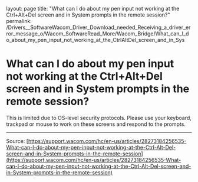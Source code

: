 layout: page
title: "What can I do about my pen input not working at the Ctrl+Alt+Del screen and in System prompts in the remote session?"
permalink: /Drivers__SoftwareWacom_Driver_Download_needed_Receiving_a_driver_error_message_o/Wacom_SoftwareRead_More/Wacom_Bridge/What_can_I_do_about_my_pen_input_not_working_at_the_CtrlAltDel_screen_and_in_Sys

# What can I do about my pen input not working at the Ctrl+Alt+Del screen and in System prompts in the remote session?

This is limited due to OS-level security protocols. Please use your keyboard, trackpad or mouse to work on these screens and respond to the prompts.

---
Source: [https://support.wacom.com/hc/en-us/articles/28273184256535-What-can-I-do-about-my-pen-input-not-working-at-the-Ctrl-Alt-Del-screen-and-in-System-prompts-in-the-remote-session](https://support.wacom.com/hc/en-us/articles/28273184256535-What-can-I-do-about-my-pen-input-not-working-at-the-Ctrl-Alt-Del-screen-and-in-System-prompts-in-the-remote-session)
